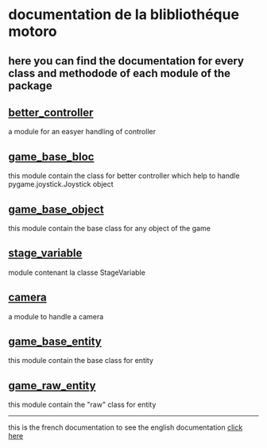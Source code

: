 # documentation de la blibliothéque motoro

here you can find the documentation for every class and methodode of each module of the package
--------------------------------------------

## [better_controller](./better_controller_EN.md)
a module for an easyer handling of controller
## [game_base_bloc](./game_base_bloc_EN.md)
 this module contain the class for better controller which help to handle pygame.joystick.Joystick object
## [game_base_object](./game_base_object_EN.md)
 this module contain the base class for any object of the game
## [stage_variable](./stage_variable_EN.md)
module contenant la classe StageVariable

## [camera](./camera_EN.md)
a module to handle a camera
## [game_base_entity](./game_base_entity_EN.md)
this module contain the base class for entity
## [game_raw_entity](./game_raw_entity_EN.md)
 this module contain the "raw" class for entity
<br>

-------------------------------------------

this is the french documentation to see the english documentation [click here](./index_EN.md)